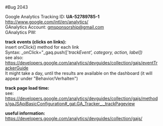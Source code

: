 #Bug 2043 <br/> 

Google Analytics Tracking ID: **UA-52789785-1**<br/> 
http://www.google.com/intl/en/analytics/ <br/>
GAnalytics Account: gmsponsorship@gmail.com <br/> 
GAnalytics PW: <br/>

**track events (clicks on links):**<br/> 
insert onClick() method for each link <br/> 
Syntax: _onClick="_gaq.push(['_trackEvent', category, action, label])_ <br/> 
see also: https://developers.google.com/analytics/devguides/collection/gajs/eventTrackerGuide <br/>
It might take a day, until the results are available on the dashboard (it will appear under "Behavior/Verhalten")<br/>

**track page load time:**<br/> 
see: https://developers.google.com/analytics/devguides/collection/gajs/methods/gaJSApiBasicConfiguration#_gat.GA_Tracker_._trackPageview 

**useful information:** <br/>
https://developers.google.com/analytics/devguides/collection/gajs/
